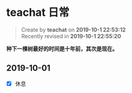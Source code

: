 # teachat 日常

> Create by **teachat** on **2019-10-1 22:53:12**  
> Recently revised in **2019-10-1 22:55:20**

**种下一棵树最好的时间是十年前，其次是现在。**

## 2019-10-01

- [x] 休息
